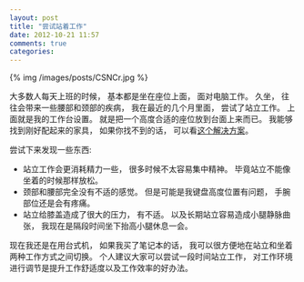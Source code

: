 ```yaml
---
layout: post
title: "尝试站着工作"
date: 2012-10-21 11:57
comments: true
categories: 
---
```


{% img /images/posts/CSNCr.jpg %}

大多数人每天上班的时候， 基本都是坐在座位上面， 面对电脑工作。 久坐， 往往会带来一些腰部和颈部的疾病，
我在最近的几个月里面， 尝试了站立工作。 上面就是我的工作台设置。 就是把一个高度合适的座位放到台面上来而已。
我能够找到刚好配起来的家具， 如果你找不到的话， 可以看[这个解决方案](http://www.douban.com/note/226194410/)。

尝试下来发现一些东西:

- 站立工作会更消耗精力一些， 很多时候不太容易集中精神。 毕竟站立不能像坐着的时候那样放松。
- 颈部和腰部完全没有不适的感觉。 但是可能是我键盘高度位置有问题， 手腕部位还是会有疼痛。
- 站立给膝盖造成了很大的压力， 有不适。 以及长期站立容易造成小腿静脉曲张， 我现在是隔段时间坐下抬高小腿休息一会。

现在我还是在用台式机， 如果我买了笔记本的话， 我可以很方便地在站立和坐着两种工作方式之间切换。
个人建议大家可以尝试一段时间站立工作， 对工作环境进行调节是提升工作舒适度以及工作效率的好办法。

